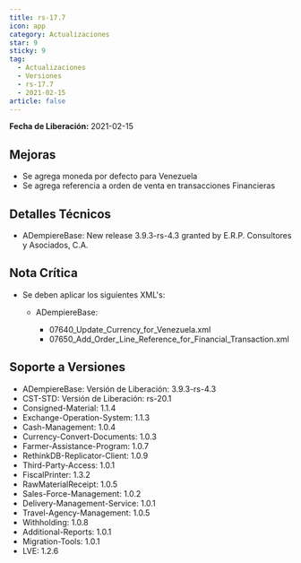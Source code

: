 ```yaml
---
title: rs-17.7
icon: app
category: Actualizaciones
star: 9
sticky: 9
tag:
  - Actualizaciones
  - Versiones
  - rs-17.7
  - 2021-02-15
article: false
---
```


**Fecha de Liberación:** 2021-02-15

## Mejoras

- Se agrega moneda por defecto para Venezuela
- Se agrega referencia a orden de venta en transacciones Financieras

## Detalles Técnicos

- ADempiereBase: New release 3.9.3-rs-4.3 granted by E.R.P. Consultores y Asociados, C.A.

## Nota Crítica

- Se deben aplicar los siguientes XML's:

  - ADempiereBase:

    - 07640_Update_Currency_for_Venezuela.xml
    - 07650_Add_Order_Line_Reference_for_Financial_Transaction.xml

## Soporte a Versiones

- ADempiereBase: Versión de Liberación: 3.9.3-rs-4.3
- CST-STD: Versión de Liberación: rs-20.1
- Consigned-Material: 1.1.4
- Exchange-Operation-System: 1.1.3
- Cash-Management: 1.0.4
- Currency-Convert-Documents: 1.0.3
- Farmer-Assistance-Program: 1.0.7
- RethinkDB-Replicator-Client: 1.0.9
- Third-Party-Access: 1.0.1
- FiscalPrinter: 1.3.2
- RawMaterialReceipt: 1.0.5
- Sales-Force-Management: 1.0.2
- Delivery-Management-Service: 1.0.1
- Travel-Agency-Management: 1.0.5
- Withholding: 1.0.8
- Additional-Reports: 1.0.1
- Migration-Tools: 1.0.1
- LVE: 1.2.6
